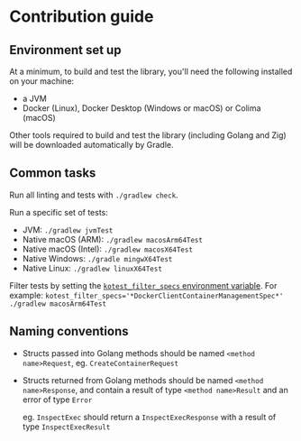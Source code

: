 # Contribution guide

## Environment set up

At a minimum, to build and test the library, you'll need the following installed on your machine:

* a JVM
* Docker (Linux), Docker Desktop (Windows or macOS) or Colima (macOS)

Other tools required to build and test the library (including Golang and Zig) will be downloaded automatically by Gradle.

## Common tasks

Run all linting and tests with `./gradlew check`.

Run a specific set of tests:
* JVM: `./gradlew jvmTest`
* Native macOS (ARM): `./gradlew macosArm64Test`
* Native macOS (Intel): `./gradlew macosX64Test`
* Native Windows: `./gradle mingwX64Test`
* Native Linux: `./gradlew linuxX64Test`

Filter tests by setting the [`kotest_filter_specs` environment variable](https://kotest.io/docs/framework/conditional/conditional-tests-with-gradle.html#kotest-specific-test-filtering).
For example: `kotest_filter_specs='*DockerClientContainerManagementSpec*' ./gradlew macosArm64Test`

## Naming conventions

* Structs passed into Golang methods should be named `<method name>Request`, eg. `CreateContainerRequest`
* Structs returned from Golang methods should be named `<method name>Response`, and contain a result of type `<method name>Result` and an error of type `Error`

  eg. `InspectExec` should return a `InspectExecResponse` with a result of type `InspectExecResult`
